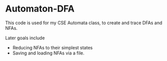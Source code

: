 # Automaton-DFA

This code is used for my CSE Automata class, to create and trace DFAs and NFAs.

Later goals include
- Reducing NFAs to their simplest states
- Saving and loading NFAs via a file.
